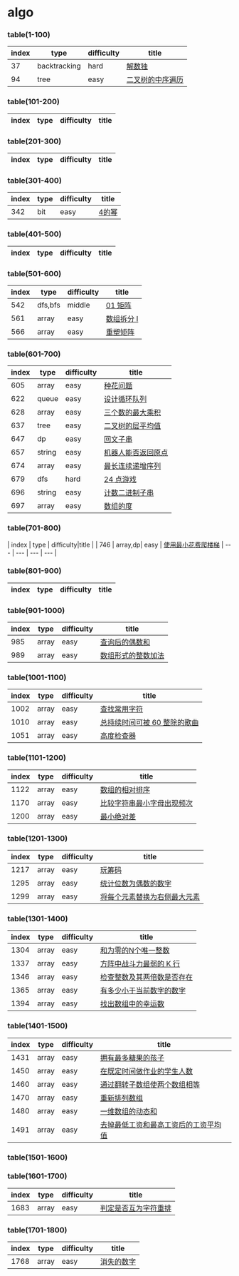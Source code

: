 ﻿# algo

### table(1-100)
| index | type | difficulty|title |
| --- | --- | --- | --- |
| 37 | backtracking | hard | [解数独](https://leetcode-cn.com/problems/sudoku-solver/)|
| 94 | tree | easy | [二叉树的中序遍历](https://leetcode-cn.com/problems/binary-tree-inorder-traversal/)|
### table(101-200)
| index | type | difficulty|title |
| --- | --- | --- | --- |
### table(201-300)
| index | type | difficulty|title |
| --- | --- | --- | --- |
### table(301-400)
| index | type | difficulty|title |
| --- | --- | --- | --- |
| 342 | bit | easy | [4的幂](https://leetcode-cn.com/problems/power-of-four/)|
### table(401-500)
| index | type | difficulty|title |
| --- | --- | --- | --- |
### table(501-600)
| index | type | difficulty|title |
| --- | --- | --- | --- |
| 542 | dfs,bfs | middle |[01 矩阵](https://leetcode-cn.com/problems/01-matrix/) |
| 561 | array | easy |[数组拆分 I](https://leetcode-cn.com/problems/array-partition-i/) |
| 566 | array | easy |[重塑矩阵](https://leetcode-cn.com/problems/reshape-the-matrix/) |
### table(601-700)
| index | type | difficulty|title |
| --- | --- | --- | --- |
| 605 | array | easy |[种花问题](https://leetcode-cn.com/problems/can-place-flowers/) |
| 622 | queue | easy |[设计循环队列](https://leetcode-cn.com/problems/design-circular-queue/) |
| 628 | array | easy |[三个数的最大乘积](https://leetcode-cn.com/problems/maximum-product-of-three-numbers/) |
| 637 | tree | easy |[二叉树的层平均值](https://leetcode-cn.com/problems/average-of-levels-in-binary-tree/) |
| 647 | dp | easy |[回文子串](https://leetcode-cn.com/problems/palindromic-substrings/) |
| 657 | string | easy |[机器人能否返回原点](https://leetcode-cn.com/problems/robot-return-to-origin/) |
| 674 | array | easy |[最长连续递增序列](https://leetcode-cn.com/problems/longest-continuous-increasing-subsequence/) |
| 679 | dfs | hard |[24 点游戏](https://leetcode-cn.com/problems/24-game/) |
| 696 | string | easy |[计数二进制子串](https://leetcode-cn.com/problems/count-binary-substrings/) |
| 697 | array | easy |[ 数组的度](https://leetcode-cn.com/problems/degree-of-an-array/submissions/) |
### table(701-800)
| index | type | difficulty|title |
| 746 | array,dp| easy | [使用最小花费爬楼梯](https://leetcode-cn.com/problems/min-cost-climbing-stairs/)
| --- | --- | --- | --- |
### table(801-900)
| index | type | difficulty|title |
| --- | --- | --- | --- |
### table(901-1000)
| index | type | difficulty|title |
| --- | --- | --- | --- |
| 985 | array | easy | [查询后的偶数和](https://leetcode-cn.com/problems/sum-of-even-numbers-after-queries/) |
| 989 | array | easy | [数组形式的整数加法](https://leetcode-cn.com/problems/add-to-array-form-of-integer/) |
### table(1001-1100)
| index | type | difficulty|title |
| --- | --- | --- | --- |
| 1002 | array | easy | [查找常用字符](https://leetcode-cn.com/problems/find-common-characters/)|
| 1010 | array | easy | [总持续时间可被 60 整除的歌曲](https://leetcode-cn.com/problems/pairs-of-songs-with-total-durations-divisible-by-60/)|
| 1051 | array | easy | [高度检查器](https://leetcode-cn.com/problems/height-checker/)|
### table(1101-1200)
| index | type | difficulty|title |
| --- | --- | --- | --- |
| 1122 | array | easy |[数组的相对排序](https://leetcode-cn.com/problems/relative-sort-array/) |
| 1170 | array | easy | [比较字符串最小字母出现频次](https://leetcode-cn.com/problems/compare-strings-by-frequency-of-the-smallest-character/)
| 1200 | array | easy |[最小绝对差](https://leetcode-cn.com/problems/minimum-absolute-difference/)|
### table(1201-1300)
| index | type | difficulty|title |
| --- | --- | --- | --- |
| 1217 | array | easy |[玩筹码](https://leetcode-cn.com/problems/minimum-cost-to-move-chips-to-the-same-position/) |
| 1295 | array | easy |[统计位数为偶数的数字](https://leetcode-cn.com/problems/find-numbers-with-even-number-of-digits/) |
| 1299 | array | easy |[将每个元素替换为右侧最大元素](https://leetcode-cn.com/problems/replace-elements-with-greatest-element-on-right-side/) |
### table(1301-1400)
| index | type | difficulty|title |
| --- | --- | --- | --- |
| 1304 | array | easy | [和为零的N个唯一整数](https://leetcode-cn.com/problems/find-n-unique-integers-sum-up-to-zero/) |
| 1337 | array | easy | [方阵中战斗力最弱的 K 行](https://leetcode-cn.com/problems/the-k-weakest-rows-in-a-matrix/) |
| 1346 | array | easy |[检查整数及其两倍数是否存在](https://leetcode-cn.com/problems/check-if-n-and-its-double-exist/) |
| 1365 | array | easy |[有多少小于当前数字的数字](https://leetcode-cn.com/problems/how-many-numbers-are-smaller-than-the-current-number/) |
| 1394 | array | easy |[找出数组中的幸运数](https://leetcode-cn.com/problems/find-lucky-integer-in-an-array/) |

### table(1401-1500)
| index | type | difficulty|title |
| --- | --- | --- | --- |
| 1431 | array | easy |[拥有最多糖果的孩子](https://leetcode-cn.com/problems/kids-with-the-greatest-number-of-candies/) |
| 1450 | array | easy |[在既定时间做作业的学生人数](https://leetcode-cn.com/problems/number-of-students-doing-homework-at-a-given-time/) |
| 1460 | array | easy |[通过翻转子数组使两个数组相等](https://leetcode-cn.com/problems/make-two-arrays-equal-by-reversing-sub-arrays/) |
| 1470 | array | easy |[重新排列数组](https://leetcode-cn.com/problems/shuffle-the-array/) |
| 1480 | array | easy |[一维数组的动态和](https://leetcode-cn.com/problems/running-sum-of-1d-array/) |
| 1491 | array | easy |[去掉最低工资和最高工资后的工资平均值](https://leetcode-cn.com/problems/average-salary-excluding-the-minimum-and-maximum-salary/)
### table(1501-1600)

### table(1601-1700)
| index | type | difficulty|title |
| --- | --- | --- | --- |
| 1683 | array | easy | [判定是否互为字符重排](https://leetcode-cn.com/problems/check-permutation-lcci/)

### table(1701-1800)
| index | type | difficulty|title |
| --- | --- | --- | --- |
| 1768 | array | easy | [消失的数字](https://leetcode-cn.com/problems/missing-number-lcci/)

